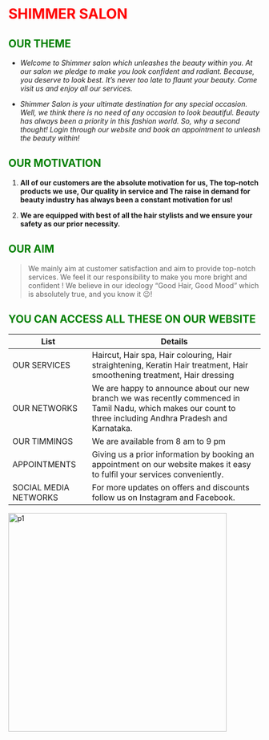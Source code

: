 # <span style = "color:red;" > SHIMMER SALON </span>
## <span style = "color:green;" > OUR THEME </span>
* _Welcome to Shimmer salon which unleashes the beauty within you. At our salon we pledge to make you look confident and radiant. Because, you deserve to look best. It’s never too late to flaunt your beauty. Come visit us and enjoy all our services._

* _Shimmer Salon is your ultimate destination for any special occasion. Well, we think there is no need of any occasion to look beautiful. Beauty has always been a priority in this fashion world. So, why a second thought! Login through our website and book an appointment to unleash the beauty within!_

## <span style="color:green;">OUR MOTIVATION </span>
1. **All of our customers are the absolute motivation for us, The top-notch products we use, Our quality in service and The raise in demand for beauty industry has always been a constant motivation for us!**

2. **We are equipped with best of all the hair stylists and we ensure your safety as our prior necessity.**

## <span style="color:green;"> OUR AIM </span>
>	We mainly aim at customer satisfaction and aim to provide top-notch services. We feel it our responsibility to make you more bright and confident ! We believe in our ideology “Good Hair, Good Mood” which is absolutely true, and you know it 😉!

## <span style="color:green;"> YOU CAN ACCESS ALL THESE ON OUR WEBSITE </span>
 List | Details 
------|-------
 OUR SERVICES | Haircut, Hair spa, Hair colouring, Hair straightening, Keratin Hair treatment, Hair smoothening treatment, Hair dressing
 OUR NETWORKS| We are happy to announce about our new branch we was recently commenced in Tamil Nadu, which makes our count to three including Andhra Pradesh and Karnataka.
 OUR TIMMINGS | We are available from 8 am to 9 pm
 APPOINTMENTS | Giving us a prior information by booking an appointment on our website makes it easy to fulfil your services conveniently.
 SOCIAL MEDIA NETWORKS| For more updates on offers and discounts follow us on Instagram and Facebook.
 <img width="436" alt="p1" src="https://user-images.githubusercontent.com/99642115/156535674-5571751a-8b60-4c23-b314-62e63fa5696e.png">

